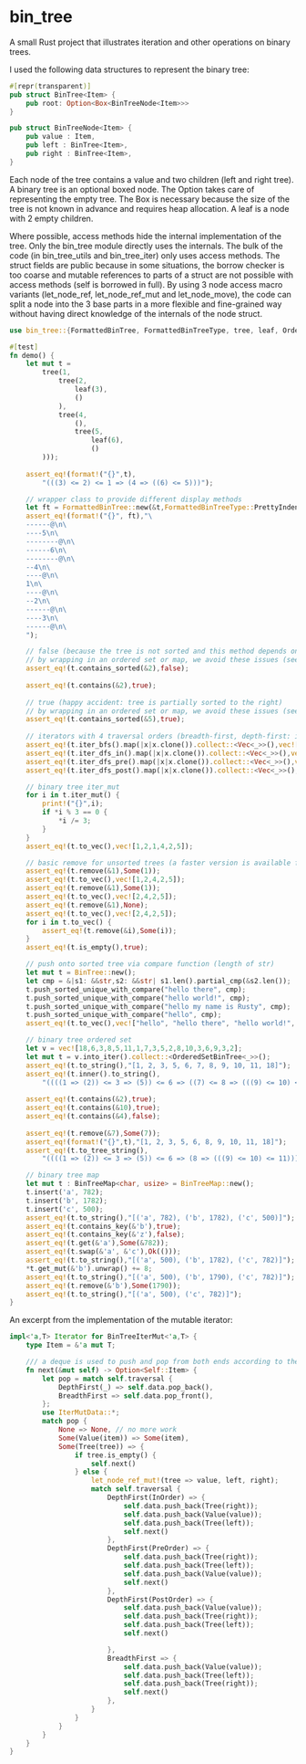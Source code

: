 # bin_tree

A small Rust project that illustrates iteration and other operations on binary trees.

I used the following data structures to represent the binary tree:

```rust
#[repr(transparent)]
pub struct BinTree<Item> {
    pub root: Option<Box<BinTreeNode<Item>>>
}

pub struct BinTreeNode<Item> {
    pub value : Item,
    pub left : BinTree<Item>,
    pub right : BinTree<Item>,
}
```

Each node of the tree contains a value and two children (left and right tree).
A binary tree is an optional boxed node. The Option takes care of representing the empty tree.
The Box is necessary because the size of the tree is not known in advance and requires heap allocation.
A leaf is a node with 2 empty children.

Where possible, access methods hide the internal implementation of the tree. 
Only the bin_tree module directly uses the internals. 
The bulk of the code (in bin_tree_utils and bin_tree_iter) only uses access methods.
The struct fields are public because in some situations, the borrow checker is too coarse
and mutable references to parts of a struct are not possible with access methods
(self is borrowed in full).
By using 3 node access macro variants (let_node_ref, let_node_ref_mut and let_node_move), the code can
split a node into the 3 base parts in a more flexible and fine-grained way without having direct
knowledge of the internals of the node struct.

```rust
use bin_tree::{FormattedBinTree, FormattedBinTreeType, tree, leaf, OrderedSetBinTree, BinTreeMap, BinTree};

#[test]
fn demo() {
    let mut t = 
        tree(1,
            tree(2,
                leaf(3),
                ()
            ),
            tree(4,
                (),
                tree(5,
                    leaf(6),
                    ()
        )));
        
    assert_eq!(format!("{}",t),
        "(((3) <= 2) <= 1 => (4 => ((6) <= 5)))");

    // wrapper class to provide different display methods
    let ft = FormattedBinTree::new(&t,FormattedBinTreeType::PrettyIndent("--"));
    assert_eq!(format!("{}", ft),"\
    ------@\n\
    ----5\n\
    --------@\n\
    ------6\n\
    --------@\n\
    --4\n\
    ----@\n\
    1\n\
    ----@\n\
    --2\n\
    ------@\n\
    ----3\n\
    ------@\n\
    ");

    // false (because the tree is not sorted and this method depends on it for the search)
    // by wrapping in an ordered set or map, we avoid these issues (see below)
    assert_eq!(t.contains_sorted(&2),false);
    
    assert_eq!(t.contains(&2),true);
    
    // true (happy accident: tree is partially sorted to the right)
    // by wrapping in an ordered set or map, we avoid these issues (see below)
    assert_eq!(t.contains_sorted(&5),true);
    
    // iterators with 4 traversal orders (breadth-first, depth-first: in, pre, post-order)
    assert_eq!(t.iter_bfs().map(|x|x.clone()).collect::<Vec<_>>(),vec![1, 2, 4, 3, 5, 6]);
    assert_eq!(t.iter_dfs_in().map(|x|x.clone()).collect::<Vec<_>>(),vec![3, 2, 1, 4, 6, 5]);
    assert_eq!(t.iter_dfs_pre().map(|x|x.clone()).collect::<Vec<_>>(),vec![1, 2, 3, 4, 5, 6]);
    assert_eq!(t.iter_dfs_post().map(|x|x.clone()).collect::<Vec<_>>(),vec![3, 2, 6, 5, 4, 1]);

    // binary tree iter_mut
    for i in t.iter_mut() {
        print!("{}",i);
        if *i % 3 == 0 {
            *i /= 3;
        }
    }
    assert_eq!(t.to_vec(),vec![1,2,1,4,2,5]);

    // basic remove for unsorted trees (a faster version is available for sorted trees)
    assert_eq!(t.remove(&1),Some(1));    
    assert_eq!(t.to_vec(),vec![1,2,4,2,5]);
    assert_eq!(t.remove(&1),Some(1));    
    assert_eq!(t.to_vec(),vec![2,4,2,5]);
    assert_eq!(t.remove(&1),None);    
    assert_eq!(t.to_vec(),vec![2,4,2,5]);
    for i in t.to_vec() {
        assert_eq!(t.remove(&i),Some(i));    
    }
    assert_eq!(t.is_empty(),true);

    // push onto sorted tree via compare function (length of str)
    let mut t = BinTree::new();
    let cmp = &|s1: &&str,s2: &&str| s1.len().partial_cmp(&s2.len());
    t.push_sorted_unique_with_compare("hello there", cmp);
    t.push_sorted_unique_with_compare("hello world!", cmp);
    t.push_sorted_unique_with_compare("hello my name is Rusty", cmp);
    t.push_sorted_unique_with_compare("hello", cmp);
    assert_eq!(t.to_vec(),vec!["hello", "hello there", "hello world!", "hello my name is Rusty"]);

    // binary tree ordered set
    let v = vec![18,6,3,8,5,11,1,7,3,5,2,8,10,3,6,9,3,2];
    let mut t = v.into_iter().collect::<OrderedSetBinTree<_>>();
    assert_eq!(t.to_string(),"[1, 2, 3, 5, 6, 7, 8, 9, 10, 11, 18]");
    assert_eq!(t.inner().to_string(),
        "((((1 => (2)) <= 3 => (5)) <= 6 => ((7) <= 8 => (((9) <= 10) <= 11))) <= 18)");
    
    assert_eq!(t.contains(&2),true);
    assert_eq!(t.contains(&10),true);
    assert_eq!(t.contains(&4),false);
    
    assert_eq!(t.remove(&7),Some(7));
    assert_eq!(format!("{}",t),"[1, 2, 3, 5, 6, 8, 9, 10, 11, 18]");
    assert_eq!(t.to_tree_string(),
        "((((1 => (2)) <= 3 => (5)) <= 6 => (8 => (((9) <= 10) <= 11))) <= 18)");

    // binary tree map
    let mut t : BinTreeMap<char, usize> = BinTreeMap::new();
    t.insert('a', 782);
    t.insert('b', 1782);
    t.insert('c', 500);
    assert_eq!(t.to_string(),"[('a', 782), ('b', 1782), ('c', 500)]");
    assert_eq!(t.contains_key(&'b'),true);
    assert_eq!(t.contains_key(&'z'),false);
    assert_eq!(t.get(&'a'),Some(&782));
    assert_eq!(t.swap(&'a', &'c'),Ok(()));
    assert_eq!(t.to_string(),"[('a', 500), ('b', 1782), ('c', 782)]");
    *t.get_mut(&'b').unwrap() += 8;
    assert_eq!(t.to_string(),"[('a', 500), ('b', 1790), ('c', 782)]");
    assert_eq!(t.remove(&'b'),Some(1790));
    assert_eq!(t.to_string(),"[('a', 500), ('c', 782)]");
}
```

An excerpt from the implementation of the mutable iterator:

```rust
impl<'a,T> Iterator for BinTreeIterMut<'a,T> {
    type Item = &'a mut T;

    /// a deque is used to push and pop from both ends according to the specified traversal behavior
    fn next(&mut self) -> Option<Self::Item> {
        let pop = match self.traversal {
            DepthFirst(_) => self.data.pop_back(),
            BreadthFirst => self.data.pop_front(),
        };
        use IterMutData::*;
        match pop {
            None => None, // no more work
            Some(Value(item)) => Some(item),
            Some(Tree(tree)) => {
                if tree.is_empty() {
                    self.next()
                } else {
                    let_node_ref_mut!(tree => value, left, right);
                    match self.traversal {
                        DepthFirst(InOrder) => {
                            self.data.push_back(Tree(right));
                            self.data.push_back(Value(value));
                            self.data.push_back(Tree(left));
                            self.next()
                        },
                        DepthFirst(PreOrder) => {
                            self.data.push_back(Tree(right));
                            self.data.push_back(Tree(left));
                            self.data.push_back(Value(value));
                            self.next()
                        },
                        DepthFirst(PostOrder) => {
                            self.data.push_back(Value(value));
                            self.data.push_back(Tree(right));
                            self.data.push_back(Tree(left));
                            self.next()

                        },
                        BreadthFirst => {
                            self.data.push_back(Value(value));
                            self.data.push_back(Tree(left));
                            self.data.push_back(Tree(right));
                            self.next()
                        },
                    }
                }
            }
        }
    }
}
```
